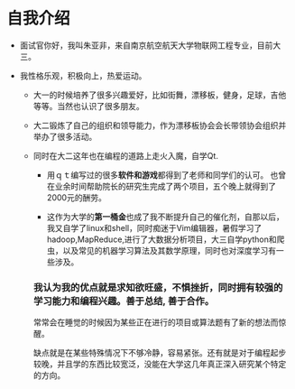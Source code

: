 # 自我介绍

- 面试官你好，我叫朱亚非，来自南京航空航天大学物联网工程专业，目前大三。

- 我性格乐观，积极向上，热爱运动。

  - 大一的时候培养了很多兴趣爱好，比如街舞，漂移板，健身，足球，吉他等等。当然也认识了很多朋友。

  - 大二锻炼了自己的组织和领导能力，作为漂移板协会会长带领协会组织并举办了很多活动。

  - 同时在大二这年也在编程的道路上走火入魔，自学Qt.

    - 用ｑｔ编写过的很多**软件和游戏**都得到了老师和同学们的认可。 也曾在业余时间帮助院长的研究生完成了两个项目，五个晚上就得到了2000元的酬劳。

    - 这作为大学的**第一桶金**也成了我不断提升自己的催化剂，自那以后，我又自学了linux和shell，同时痴迷于Vim编辑器，暑假学习了hadoop,MapReduce,进行了大数据分析项目，大三自学python和爬虫，以及常见的机器学习算法及其数学原理，同时也对深度学习有一些涉及。

    ### 我认为我的优点就是求知欲旺盛，不惧挫折，同时拥有较强的学习能力和编程兴趣。善于总结, 善于合作。
	




	
	
	
	
	
	
	常常会在睡觉的时候因为某些正在进行的项目或算法题有了新的想法而惊醒。

    缺点就是在某些特殊情况下不够冷静，容易紧张。还有就是对于编程起步较晚，并且学的东西比较宽泛，没能在大学这几年真正深入研究某个特定的方向。
